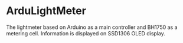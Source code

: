 # ArduLightMeter
The lightmeter based on Arduino as a main controller and BH1750 as a metering cell. Information is displayed on SSD1306 OLED display.
